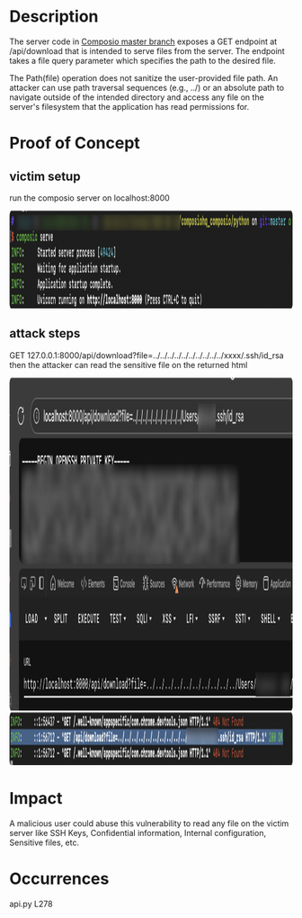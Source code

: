 # Description

The server code in [Composio master branch](https://github.com/ComposioHQ/composio/blob/47df30bd4de54c9bfc69f07987bc1b549d86c6f3/python/composio/server/api.py#L278) exposes a GET endpoint at /api/download that is intended to serve files from the server. The endpoint takes a file query parameter which specifies the path to the desired file.

The Path(file) operation does not sanitize the user-provided file path. An attacker can use path traversal sequences (e.g., ../) or an absolute path to navigate outside of the intended directory and access any file on the server's filesystem that the application has read permissions for.

# Proof of Concept

## victim setup

run the composio server on localhost:8000

<img width="1516" height="174" alt="Server Initialization" src="https://github.com/TOAST-Research/pocs/blob/main/server_start.png?raw=true" />


## attack steps

GET 127.0.0.1:8000/api/download?file=../../../../../../../../../../xxxx/.ssh/id_rsa then the attacker can read the sensitive file on the returned html


<img width="1444" height="592" alt="Arbitrary Read Proof" src="https://github.com/TOAST-Research/pocs/blob/main/result.png?raw=true" />

<img width="1702" height="94" alt="112836" src="https://github.com/TOAST-Research/pocs/blob/main/read_success.png?raw=true" />


# Impact

A malicious user could abuse this vulnerability to read any file on the victim server like SSH Keys, Confidential information, Internal configuration, Sensitive files, etc.

# Occurrences

api.py L278

